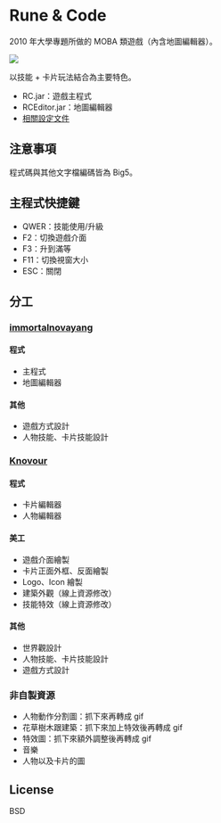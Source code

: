 # Rune & Code

2010 年大學專題所做的 MOBA 類遊戲（內含地圖編輯器）。

![](http://res.cloudinary.com/hrscywv4p/image/upload/c_limit,h_540,w_720/b5ypgliitqaaexkczocw.png)

以技能 + 卡片玩法結合為主要特色。

- RC.jar：遊戲主程式
- RCEditor.jar：地圖編輯器
- [相關設定文件](https://drive.google.com/open?id=0By3-Ek2UsQuHaUU2bVJJRWFWSHM)

## 注意事項

程式碼與其他文字檔編碼皆為 Big5。

## 主程式快捷鍵

- QWER：技能使用/升級
- F2：切換遊戲介面
- F3：升到滿等
- F11：切換視窗大小
- ESC：關閉

## 分工

### [immortalnovayang](https://github.com/immortalnovayang)

#### 程式

- 主程式
- 地圖編輯器

#### 其他

- 遊戲方式設計
- 人物技能、卡片技能設計

### [Knovour](https://github.com/Knovour)

#### 程式

- 卡片編輯器
- 人物編輯器

#### 美工

- 遊戲介面繪製
- 卡片正面外框、反面繪製
- Logo、Icon 繪製
- 建築外觀（線上資源修改）
- 技能特效（線上資源修改）

#### 其他

- 世界觀設計
- 人物技能、卡片技能設計
- 遊戲方式設計

### 非自製資源

- 人物動作分割圖：抓下來再轉成 gif
- 花草樹木跟建築：抓下來加上特效後再轉成 gif
- 特效圖：抓下來額外調整後再轉成 gif
- 音樂
- 人物以及卡片的圖

## License

BSD

